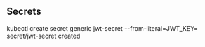 ## Secrets

kubectl create secret generic jwt-secret --from-literal=JWT_KEY=
secret/jwt-secret created
